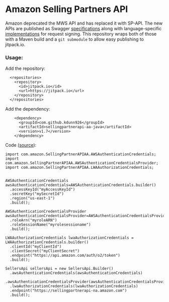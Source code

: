 # Amazon Selling Partners API

Amazon deprecated the MWS API and has replaced it with SP-API. The new APIs are published as Swagger [specifications](https://github.com/amzn/selling-partner-api-models/tree/main/models) along with language-specific [implementations](https://github.com/amzn/selling-partner-api-models/tree/main/clients) for request signing. This repository wraps both of those with a Maven build and a `git submodule` to allow easy publishing to jitpack.io.

### Usage:

Add the repository:
```
  <repositories>
    <repository>
      <id>jitpack.io</id>
      <url>https://jitpack.io</url>
    </repository>
  </repositories>
```

Add the dependency:
```
    <dependency>
      <groupId>com.github.kdunn926</groupId>
      <artifactId>sellingpartnerapi-aa-java</artifactId>
      <version>v1.7</version>
    </dependency>
```

Code ([source](https://github.com/amzn/selling-partner-api-docs/blob/main/guides/en-US/developer-guide/SellingPartnerApiDeveloperGuide.md#connecting-to-the-selling-partner-api-using-a-generated-java-sdk)):
```
import com.amazon.SellingPartnerAPIAA.AWSAuthenticationCredentials;
import com.amazon.SellingPartnerAPIAA.AWSAuthenticationCredentialsProvider;
import com.amazon.SellingPartnerAPIAA.LWAAuthorizationCredentials;


AWSAuthenticationCredentials awsAuthenticationCredentials=AWSAuthenticationCredentials.builder()
  .accessKeyId("myAccessKeyId")
  .secretKey("mySecretId")
  .region("us-east-1")
  .build();

AWSAuthenticationCredentialsProvider awsAuthenticationCredentialsProvider=AWSAuthenticationCredentialsProvider.builder()
  .roleArn("myroleARN")
  .roleSessionName("myrolesessioname")
  .build();

LWAAuthorizationCredentials lwaAuthorizationCredentials = LWAAuthorizationCredentials.builder()
  .clientId("myClientId")
  .clientSecret("myClientSecret")
  .endpoint("https://api.amazon.com/auth/o2/token")
  .build();

SellersApi sellersApi = new SellersApi.Builder()
  .awsAuthenticationCredentials(awsAuthenticationCredentials)
  .awsAuthenticationCredentialsProvider(awsAuthenticationCredentialsProvider)
  .lwaAuthorizationCredentials(lwaAuthorizationCredentials)
  .endpoint("https://sellingpartnerapi-na.amazon.com")
  .build();
```
